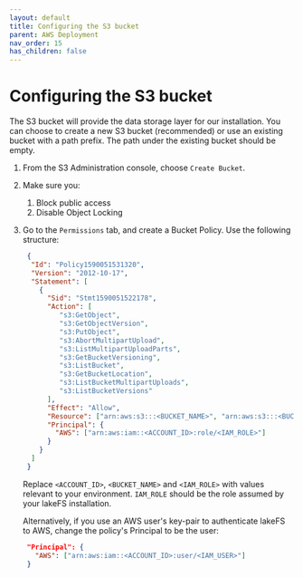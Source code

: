 ```yaml
---
layout: default
title: Configuring the S3 bucket
parent: AWS Deployment
nav_order: 15
has_children: false
---
```


# Configuring the S3 bucket

The S3 bucket will provide the data storage layer for our installation.
You can choose to create a new S3 bucket (recommended) or use an existing bucket with a path prefix.
The path under the existing bucket should be empty.

1. From the S3 Administration console, choose `Create Bucket`.
2. Make sure you:
    1. Block public access
    2. Disable Object Locking
3. Go to the `Permissions` tab, and create a Bucket Policy. Use the following structure:

   ```json
    {
     "Id": "Policy1590051531320",
     "Version": "2012-10-17",
     "Statement": [
       {
         "Sid": "Stmt1590051522178",
         "Action": [
            "s3:GetObject",
            "s3:GetObjectVersion",
            "s3:PutObject",
            "s3:AbortMultipartUpload",
            "s3:ListMultipartUploadParts",
            "s3:GetBucketVersioning",
            "s3:ListBucket",
            "s3:GetBucketLocation",
            "s3:ListBucketMultipartUploads",
            "s3:ListBucketVersions"
         ],
         "Effect": "Allow",
         "Resource": ["arn:aws:s3:::<BUCKET_NAME>", "arn:aws:s3:::<BUCKET_NAME_WITH_PATH_PREFIX>/*"],
         "Principal": {
           "AWS": ["arn:aws:iam::<ACCOUNT_ID>:role/<IAM_ROLE>"]
         }
       }
     ]
    }
   ```
   
   Replace `<ACCOUNT_ID>`, `<BUCKET_NAME>` and `<IAM_ROLE>` with values relevant to your environment.
   `IAM_ROLE` should be the role assumed by your lakeFS installation.
   
   Alternatively, if you use an AWS user's key-pair to authenticate lakeFS to AWS, change the policy's Principal to be the user: 
   
   ```json
    "Principal": {
      "AWS": ["arn:aws:iam::<ACCOUNT_ID>:user/<IAM_USER>"]
    }
   ```  
